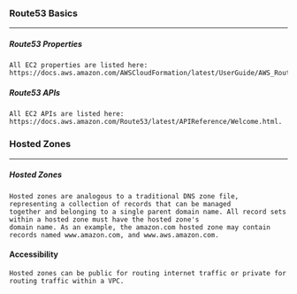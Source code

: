 ### Route53 Basics
---
##### Route53 Properties
```
All EC2 properties are listed here: https://docs.aws.amazon.com/AWSCloudFormation/latest/UserGuide/AWS_Route53.html.
```

##### Route53 APIs
```
All EC2 APIs are listed here: https://docs.aws.amazon.com/Route53/latest/APIReference/Welcome.html.
```

### Hosted Zones
---
##### Hosted Zones
```
Hosted zones are analogous to a traditional DNS zone file, representing a collection of records that can be managed 
together and belonging to a single parent domain name. All record sets within a hosted zone must have the hosted zone's 
domain name. As an example, the amazon.com hosted zone may contain records named www.amazon.com, and www.aws.amazon.com.
```

#### Accessibility
```
Hosted zones can be public for routing internet traffic or private for routing traffic within a VPC.
```
